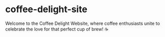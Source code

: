 # coffee-delight-site
Welcome to the Coffee Delight Website, where coffee enthusiasts unite to celebrate the love for that perfect cup of brew! ☕
